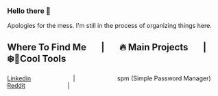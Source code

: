 ### Hello there 👋

Apologies for the mess. I'm still in the process of organizing things here.

## Where To Find Me &nbsp; &nbsp; &nbsp; | &nbsp; &nbsp; &nbsp; 🔥 Main Projects &nbsp; &nbsp; &nbsp; | &nbsp; &nbsp; &nbsp; ❄️🔨Cool Tools
    
[Linkedin](linkedin.com/in/enzoisotton)  &nbsp; &nbsp; &nbsp; &nbsp; &nbsp; &nbsp; &nbsp; &nbsp; &nbsp; &nbsp; &nbsp; &nbsp; | &nbsp; &nbsp; &nbsp; &nbsp; &nbsp; &nbsp; &nbsp; &nbsp; &nbsp; &nbsp; &nbsp; &nbsp; spm (Simple Password Manager)\
[Reddit](reddit.com/u/isotton) &nbsp; &nbsp; &nbsp; &nbsp; &nbsp; &nbsp; &nbsp; &nbsp; &nbsp; &nbsp; &nbsp; &nbsp; |
